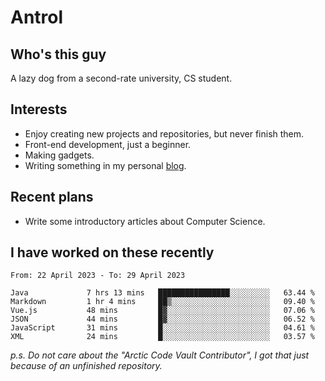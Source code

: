 # Antrol

## Who's this guy

A lazy dog from a second-rate university, CS student.

## Interests

* Enjoy creating new projects and repositories, but never finish them.
* Front-end development, just a beginner.
* Making gadgets.
* Writing something in my personal [blog](https://blog.antrol.xyz/).

## Recent plans

* Write some introductory articles about Computer Science.

<!--
* Try to develop a website for [Anime4KCPP](https://github.com/TianZerL/Anime4KCPP).
* Develop a Markdown renderer which user can customize its css, of course it is GUI-based.~~(If I could finish  it before getting bored)~~
* Work with my [teammates](https://github.com/SWJTU-Lazy-Dogs).
* Find something interests me, as a hobby after finishing my ~~boring~~ homework.
-->

## I have worked on these recently

<!--START_SECTION:waka-->

```text
From: 22 April 2023 - To: 29 April 2023

Java             7 hrs 13 mins   ████████████████░░░░░░░░░   63.44 %
Markdown         1 hr 4 mins     ██▒░░░░░░░░░░░░░░░░░░░░░░   09.40 %
Vue.js           48 mins         █▓░░░░░░░░░░░░░░░░░░░░░░░   07.06 %
JSON             44 mins         █▓░░░░░░░░░░░░░░░░░░░░░░░   06.52 %
JavaScript       31 mins         █░░░░░░░░░░░░░░░░░░░░░░░░   04.61 %
XML              24 mins         █░░░░░░░░░░░░░░░░░░░░░░░░   03.57 %
```

<!--END_SECTION:waka-->

*p.s.  Do not care about the "Arctic Code Vault Contributor", I got that just because of an unfinished repository.*

<!--
**qzmlgfj/qzmlgfj** is a ✨ _special_ ✨ repository because its `README.md` (this file) appears on your GitHub profile.

Here are some ideas to get you started:

- 🔭 I’m currently working on ...
- 🌱 I’m currently learning ...
- 👯 I’m looking to collaborate on ...
- 🤔 I’m looking for help with ...
- 💬 Ask me about ...
- 📫 How to reach me: ...
- 😄 Pronouns: ...
- ⚡ Fun fact: ...
-->
